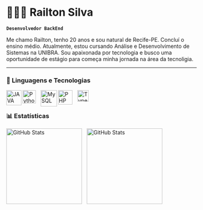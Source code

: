 # 👩🏻‍💻 Railton Silva

**`Desenvolvedor BackEnd`**

Me chamo Railton, tenho 20 anos e sou natural de Recife-PE.
 Concluí o ensino médio. Atualmente, estou cursando Análise e Desenvolvimento de Sistemas na UNIBRA. Sou apaixonada por tecnologia e busco uma oportunidade de estágio para começa minha jornada na área da tecnoligia.

---

### 🤖 Linguagens e Tecnologias

<img
    align="left" 
    alt="JAVA" 
    title="JAVA"
    width="40px" 
    src="https://cdn.jsdelivr.net/gh/devicons/devicon@latest/icons/java/java-original-wordmark.svg" 
 />

<img 
    align="left" 
    alt="Python" 
    title="Python"
    width="35px" 
    style="padding-right: 10px;" 
    src="https://cdn.jsdelivr.net/gh/devicons/devicon@latest/icons/python/python-original.svg" 
/>
<img 
    align="left" 
    alt="MySQL"
    title="MySQL" 
    width="43px"    
    src="https://cdn.jsdelivr.net/gh/devicons/devicon@latest/icons/mysql/mysql-original-wordmark.svg" 
/>
<img 
    align="left" 
    alt="PHP" 
    title="PHP"
    width="38px" 
    style="padding-right: 10px;" 
    src="https://cdn.jsdelivr.net/gh/devicons/devicon@latest/icons/php/php-original.svg" 
/>

<img 
    align="left" 
    alt="TypeScript"
    title="TypeScript" 
    width="30px" 
    style="padding-right: 10px;" 
    src="https://cdn.jsdelivr.net/gh/devicons/devicon@latest/icons/typescript/typescript-original.svg" 
/>

<br/>
<br/>

### 📊 Estatísticas

<p>
  <img 
    align="left" 
    alt="GitHub Stats"
    height="200" 
    style="padding-right: 10px;" 
    src="https://github-readme-stats.vercel.app/api?username=railtonsilva&show_icons=true&theme=tokyonight&include_all_comits=true&locale=pt-br"

<img 
      align="left" 
      alt="GitHub Stats" 
      height="200" 
      style="padding-right: 10px;" 
      src="https://github-readme-stats.vercel.app/api/top-langs/?username=railtonsilva&theme=tokyonight&layout=compact&costom_title=tecnologias&langs_count=9"
  />

</p>
